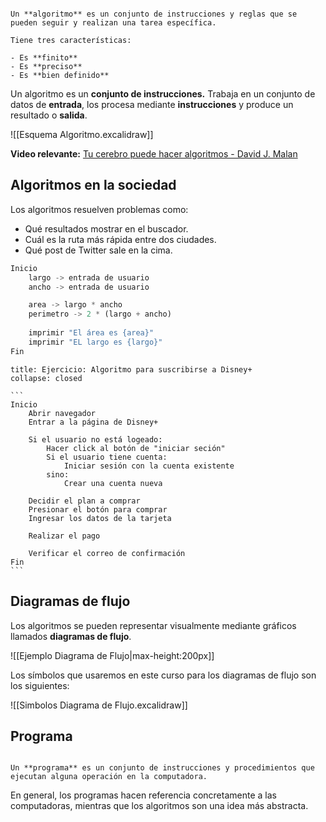 ```ad-definition

Un **algoritmo** es un conjunto de instrucciones y reglas que se pueden seguir y realizan una tarea específica.

Tiene tres características:

- Es **finito**
- Es **preciso**
- Es **bien definido**

```

Un algoritmo es un **conjunto de instrucciones.** Trabaja en un conjunto de datos de **entrada**, los procesa mediante **instrucciones** y produce un resultado o **salida**.

![[Esquema Algoritmo.excalidraw]]

**Video relevante:** [Tu cerebro puede hacer algoritmos - David J. Malan](https://www.youtube.com/watch?v=6hfOvs8pY1k)

## Algoritmos en la sociedad

Los algoritmos resuelven problemas como:

- Qué resultados mostrar en el buscador.
- Cuál es la ruta más rápida entre dos ciudades.
- Qué post de Twitter sale en la cima.


```python
Inicio
	largo -> entrada de usuario
	ancho -> entrada de usuario

	area -> largo * ancho
	perimetro -> 2 * (largo + ancho)
	
	imprimir "El área es {area}"
	imprimir "EL largo es {largo}"
Fin
```

````ad-exercise
title: Ejercicio: Algoritmo para suscribirse a Disney+
collapse: closed

```
Inicio
	Abrir navegador
	Entrar a la página de Disney+
	
	Si el usuario no está logeado:
		Hacer click al botón de "iniciar seción"
		Si el usuario tiene cuenta:
			Iniciar sesión con la cuenta existente
		sino:
			Crear una cuenta nueva

	Decidir el plan a comprar
	Presionar el botón para comprar
	Ingresar los datos de la tarjeta
	
	Realizar el pago

	Verificar el correo de confirmación
Fin
```

````

## Diagramas de flujo

Los algoritmos se pueden representar visualmente mediante gráficos llamados **diagramas de flujo**.

![[Ejemplo Diagrama de Flujo|max-height:200px]]

Los símbolos que usaremos en este curso para los diagramas de flujo son los siguientes:

![[Simbolos Diagrama de Flujo.excalidraw]]

## Programa

```ad-definition

Un **programa** es un conjunto de instrucciones y procedimientos que ejecutan alguna operación en la computadora.

```

En general, los programas hacen referencia concretamente a las computadoras, mientras que los algoritmos son una idea más abstracta.
